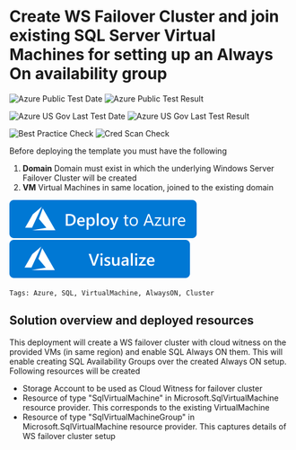 # Create WS Failover Cluster and join existing SQL Server Virtual Machines for setting up an Always On availability group

![Azure Public Test Date](https://azurequickstartsservice.blob.core.windows.net/badges/101-sql-vm-ag-setup/PublicLastTestDate.svg)
![Azure Public Test Result](https://azurequickstartsservice.blob.core.windows.net/badges/101-sql-vm-ag-setup/PublicDeployment.svg)

![Azure US Gov Last Test Date](https://azurequickstartsservice.blob.core.windows.net/badges/101-sql-vm-ag-setup/FairfaxLastTestDate.svg)
![Azure US Gov Last Test Result](https://azurequickstartsservice.blob.core.windows.net/badges/101-sql-vm-ag-setup/FairfaxDeployment.svg)

![Best Practice Check](https://azurequickstartsservice.blob.core.windows.net/badges/101-sql-vm-ag-setup/BestPracticeResult.svg)
![Cred Scan Check](https://azurequickstartsservice.blob.core.windows.net/badges/101-sql-vm-ag-setup/CredScanResult.svg)

Before deploying the template you must have the following

1. **Domain** Domain must exist in which the underlying Windows Server Failover Cluster will be created
2. **VM** Virtual Machines in same location, joined to the existing domain

[![Deploy To Azure](https://raw.githubusercontent.com/Azure/azure-quickstart-templates/master/1-CONTRIBUTION-GUIDE/images/deploytoazure.svg?sanitize=true)]("https://portal.azure.com/#create/Microsoft.Template/uri/https%3A%2F%2Fraw.githubusercontent.com%2FAzure%2Fazure-quickstart-templates%2Fmaster%2F101-sql-vm-ag-setup%2Fazuredeploy.json")  [![Visualize](https://raw.githubusercontent.com/Azure/azure-quickstart-templates/master/1-CONTRIBUTION-GUIDE/images/visualizebutton.svg?sanitize=true)]("http://armviz.io/#/?load=https%3A%2F%2Fraw.githubusercontent.com%2FAzure%2Fazure-quickstart-templates%2Fmaster%2F101-sql-vm-ag-setup%2Fazuredeploy.json")

`Tags: Azure, SQL, VirtualMachine, AlwaysON, Cluster`

## Solution overview and deployed resources

This deployment will create a WS failover cluster with cloud witness on the provided VMs (in same region) and enable SQL Always ON them. This will enable creating SQL Availability Groups over the created Always ON setup.
Following resources will be created
 - Storage Account to be used as Cloud Witness for failover cluster
 - Resource of type "SqlVirtualMachine" in Microsoft.SqlVirtualMachine resource provider. This corresponds to the existing VirtualMachine
 - Resource of type "SqlVirtualMachineGroup" in Microsoft.SqlVirtualMachine resource provider. This captures details of WS failover cluster setup
 



